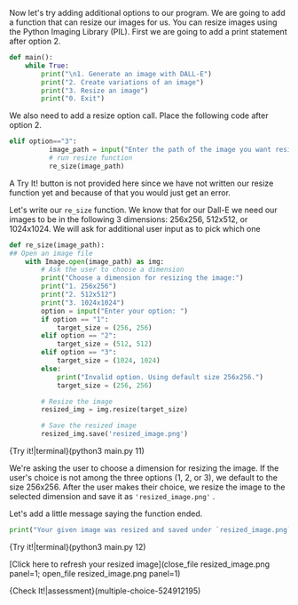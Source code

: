 Now let's try adding additional options to our program. We are going to add a function that can resize our images for us. You can resize images using the Python Imaging Library (PIL). First we are going to add a print statement after option 2.
```python
def main():
    while True:
        print("\n1. Generate an image with DALL-E")
        print("2. Create variations of an image")
        print("3. Resize an image")
        print("0. Exit")
```
We also need to add a resize option call. Place the following code after option 2.
```python
elif option=="3":
          image_path = input("Enter the path of the image you want resized: ")
          # run resize function
          re_size(image_path)
```
A Try It! button is not provided here since we have not written our resize function yet and because of that you would just get an error.

Let's write our `re_size` function. We know that for our Dall-E we need our images to be in the following 3 dimensions: 256x256, 512x512, or 1024x1024. We will ask for additional user input as to pick which one
```python
def re_size(image_path):
## Open an image file
    with Image.open(image_path) as img:
        # Ask the user to choose a dimension
        print("Choose a dimension for resizing the image:")
        print("1. 256x256")
        print("2. 512x512")
        print("3. 1024x1024")
        option = input("Enter your option: ")
        if option == "1":
            target_size = (256, 256)
        elif option == "2":
            target_size = (512, 512)
        elif option == "3":
            target_size = (1024, 1024)
        else:
            print("Invalid option. Using default size 256x256.")
            target_size = (256, 256)

        # Resize the image
        resized_img = img.resize(target_size)

        # Save the resized image
        resized_img.save('resized_image.png')
```
{Try it!|terminal}(python3 main.py 11)


We're asking the user to choose a dimension for resizing the image. If the user's choice is not among the three options (1, 2, or 3), we default to the size 256x256. After the user makes their choice, we resize the image to the selected dimension and save it as `'resized_image.png'` .

Let's add a little message saying the function ended.
```python
print("Your given image was resized and saved under `resized_image.png` ")
```
{Try it!|terminal}(python3 main.py 12)

[Click here to refresh your resized image](close_file resized_image.png panel=1; open_file resized_image.png panel=1) 

{Check It!|assessment}(multiple-choice-524912195)
